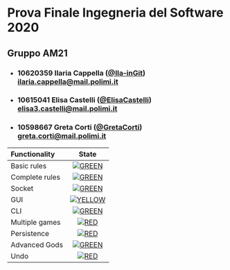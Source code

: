 # Prova Finale Ingegneria del Software 2020

## Gruppo AM21


- ###   10620359    Ilaria Cappella ([@Ila-inGit](https://github.com/Ila-inGit))<br>ilaria.cappella@mail.polimi.it
- ###   10615041    Elisa Castelli ([@ElisaCastelli](https://github.com/ElisaCastelli))<br>elisa3.castelli@mail.polimi.it
- ###   10598667    Greta Corti ([@GretaCorti](https://github.com/GretaCorti))<br>greta.corti@mail.polimi.it

| Functionality | State |
|:-----------------------|:------------------------------------:|
| Basic rules | [![GREEN](https://placehold.it/15/44bb44/44bb44)](#) |
| Complete rules | [![GREEN](https://placehold.it/15/44bb44/44bb44)](#) |
| Socket | [![GREEN](https://placehold.it/15/44bb44/44bb44)](#) |
| GUI | [![YELLOW](https://placehold.it/15/ffdd00/ffdd00)](#) |
| CLI | [![GREEN](https://placehold.it/15/44bb44/44bb44)](#) |
| Multiple games | [![RED](https://placehold.it/15/f03c15/f03c15)](#) |
| Persistence | [![RED](https://placehold.it/15/f03c15/f03c15)](#) |
| Advanced Gods | [![GREEN](https://placehold.it/15/44bb44/44bb44)](#) |
| Undo | [![RED](https://placehold.it/15/f03c15/f03c15)](#) |

<!--
[![RED](https://placehold.it/15/f03c15/f03c15)](#)
[![YELLOW](https://placehold.it/15/ffdd00/ffdd00)](#)
[![GREEN](https://placehold.it/15/44bb44/44bb44)](#)
-->

